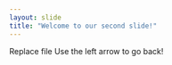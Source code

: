 ```yaml
---
layout: slide
title: "Welcome to our second slide!"
---
```

Replace  file
Use the left arrow to go back!
